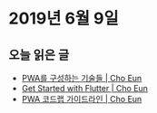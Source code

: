 # 2019년 6월 9일

## 오늘 읽은 글

* [PWA를 구성하는 기술들 | Cho Eun](https://medium.com/@euncho/pwa%EB%A5%BC-%EA%B5%AC%EC%84%B1%ED%95%98%EB%8A%94-%EA%B8%B0%EC%88%A0%EB%93%A4-a5be57df5575)
* [Get Started with Flutter | Cho Eun](https://medium.com/@euncho/get-started-with-flutter-9703c3f6bd4f)
* [PWA 코드랩 가이드라인 | Cho Eun](https://medium.com/@euncho/pwa-%EC%BD%94%EB%93%9C%EB%9E%A9-%EA%B0%80%EC%9D%B4%EB%93%9C%EB%9D%BC%EC%9D%B8-597049b2df40)
